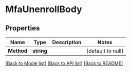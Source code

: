 # MfaUnenrollBody

## Properties
Name | Type | Description | Notes
------------ | ------------- | ------------- | -------------
**Method** | **string** |  | [default to null]

[[Back to Model list]](../README.md#documentation-for-models) [[Back to API list]](../README.md#documentation-for-api-endpoints) [[Back to README]](../README.md)

